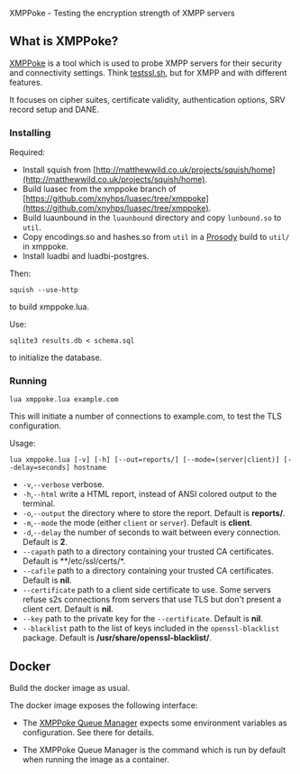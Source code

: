 XMPPoke - Testing the encryption strength of XMPP servers

What is XMPPoke?
----------------

[XMPPoke](https://bitbucket.org/xnyhps/xmppoke) is a tool which is used to probe
XMPP servers for their security and connectivity settings.
Think [testssl.sh](https://testssl.sh/), but for XMPP and with different features.

It focuses on cipher suites, certificate validity, authentication options, SRV
record setup and DANE.

### Installing

Required:

* Install squish from [http://matthewwild.co.uk/projects/squish/home](http://matthewwild.co.uk/projects/squish/home).
* Build luasec from the xmppoke branch of [https://github.com/xnyhps/luasec/tree/xmppoke](https://github.com/xnyhps/luasec/tree/xmppoke).
* Build luaunbound in the `luaunbound` directory and copy `lunbound.so` to `util`.
* Copy encodings.so and hashes.so from `util` in a [Prosody](https://prosody.im) build to `util/` in xmppoke.
* Install luadbi and luadbi-postgres.

Then:

`squish --use-http`

to build xmppoke.lua.

Use:

`sqlite3 results.db < schema.sql`

to initialize the database.

### Running

`lua xmppoke.lua example.com`

This will initiate a number of connections to example.com, to test the TLS configuration.

Usage:

`lua xmppoke.lua [-v] [-h] [--out=reports/] [--mode=(server|client)] [--delay=seconds] hostname`

* `-v`,`--verbose` verbose.
* `-h`,`--html` write a HTML report, instead of ANSI colored output to the terminal.
* `-o`,`--output` the directory where to store the report. Default is **reports/**.
* `-m`,`--mode` the mode (either `client` or `server`). Default is **client**.
* `-d`,`--delay` the number of seconds to wait between every connection. Default is **2**.
* `--capath` path to a directory containing your trusted CA certificates. Default is **/etc/ssl/certs/*.
* `--cafile` path to a directory containing your trusted CA certificates. Default is **nil**.
* `--certificate` path to a client side certificate to use. Some servers refuse s2s connections from servers that use TLS but don't present a client cert. Default is **nil**.
* `--key` path to the private key for the `--certificate`. Default is **nil**.
* `--blacklist` path to the list of keys included in the `openssl-blacklist` package. Default is **/usr/share/openssl-blacklist/**.

Docker
-----

Build the docker image as usual.

The docker image exposes the following interface:

* The
  [XMPPoke Queue Manager](https://github.com/horazont/xmppoke-queue/) expects
  some environment variables as configuration. See there for details.

* The XMPPoke Queue Manager is the command which is run by default when running
  the image as a container.

